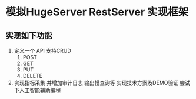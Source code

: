 # 模拟HugeServer RestServer 实现框架

## 实现如下功能
1. 定义一个 API 支持CRUD 
   1. POST
   2. GET
   3. PUT
   4. DELETE
2. 实现指标采集 并增加审计日志 输出慢查询等
实现技术方案及DEMO验证 尝试下人工智能辅助编程


